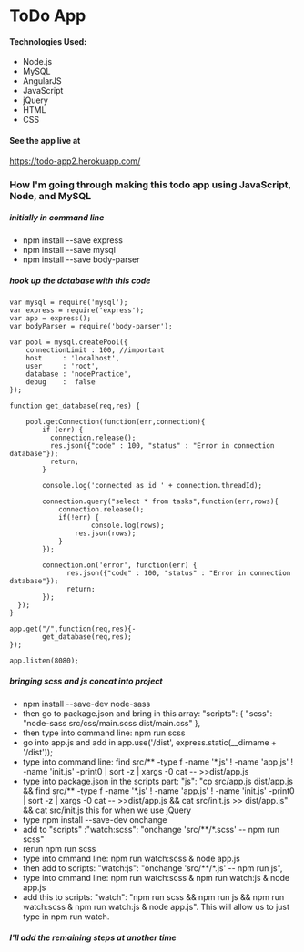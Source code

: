 # ToDo App

#### Technologies Used:

- Node.js
- MySQL
- AngularJS
- JavaScript
- jQuery
- HTML
- CSS

#### See the app live at
https://todo-app2.herokuapp.com/

### How I'm going through making this todo app using JavaScript, Node, and MySQL

##### initially in command line
- npm install --save express
- npm install --save mysql
- npm install --save body-parser

##### hook up the database with this code

    var mysql = require('mysql');
    var express = require('express');
    var app = express();
    var bodyParser = require('body-parser');

    var pool = mysql.createPool({
        connectionLimit : 100, //important
        host     : 'localhost',
        user     : 'root',
        database : 'nodePractice',
        debug    :  false
    });

    function get_database(req,res) {
        
        pool.getConnection(function(err,connection){
            if (err) {
              connection.release();
              res.json({"code" : 100, "status" : "Error in connection database"});
              return;
            }   

            console.log('connected as id ' + connection.threadId);
            
            connection.query("select * from tasks",function(err,rows){
                connection.release();
                if(!err) {
                		console.log(rows);
                    res.json(rows);
                }           
            });

            connection.on('error', function(err) {      
                  res.json({"code" : 100, "status" : "Error in connection database"});
                  return;     
            });
      });
    }

    app.get("/",function(req,res){-
            get_database(req,res);
    });

    app.listen(8080);

##### bringing scss and js concat into project
- npm install --save-dev node-sass
- then go to package.json and bring in this array:
  "scripts": {
    "scss": "node-sass src/css/main.scss dist/main.css"
  },
- then type into command line: npm run scss
- go into app.js and add in app.use('/dist', express.static(__dirname + '/dist'));
- type into command line: find src/** -type f -name '*.js' ! -name 'app.js' ! -name 'init.js' -print0 | sort -z | xargs -0 cat -- >>dist/app.js
- type into package.json in the scripts part:
"js": "cp src/app.js dist/app.js && find src/** -type f -name '*.js' ! -name 'app.js' ! -name 'init.js' -print0 | sort -z | xargs -0 cat -- >>dist/app.js && cat src/init.js >> dist/app.js"
&& cat src/init.js this for when we use jQuery
- type npm install --save-dev onchange
- add to "scripts" :"watch:scss": "onchange 'src/**/*.scss' -- npm run scss"
- rerun npm run scss
- type into cmmand line: npm run watch:scss & node app.js
- then add to scripts: "watch:js": "onchange 'src/**/*.js' -- npm run js",
- type into cmmand line: npm run watch:scss & npm run watch:js & node app.js
- add this to scripts: "watch": "npm run scss && npm run js && npm run watch:scss & npm run watch:js & node app.js". 
This will allow us to just type in npm run watch.

##### I'll add the remaining steps at another time


































 
